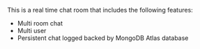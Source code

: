 This is a real time chat room that includes the following features:
- Multi room chat
- Multi user
- Persistent chat logged backed by MongoDB Atlas database
